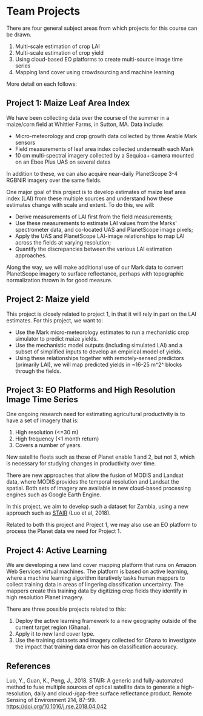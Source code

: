 # Team Projects

There are four general subject areas from which projects for this course can be drawn.  

1. Multi-scale estimation of crop LAI
2. Multi-scale estimation of crop yield
3. Using cloud-based EO platforms to create multi-source image time series
4. Mapping land cover using crowdsourcing and machine learning

More detail on each follows:

## Project 1: Maize Leaf Area Index

We have been collecting data over the course of the summer in a maize/corn field at Whittier Farms, in Sutton, MA. Data include:

- Micro-meteorology and crop growth data collected by three Arable Mark sensors
- Field measurements of leaf area index collected underneath each Mark
- 10 cm multi-spectral imagery collected by a Sequioa+ camera mounted on an Ebee Plus UAS on several dates

In addition to these, we can also acquire near-daily PlanetScope 3-4 RGBNIR imagery over the same fields. 

One major goal of this project is to develop estimates of maize leaf area index (LAI) from these multiple sources and understand how these estimates change with scale and extent. To do this, we will: 

- Derive measurements of LAI first from the field measurements; 
- Use these measurements to estimate LAI values from the Marks' spectrometer data, and co-located UAS and PlanetScope image pixels; 
- Apply the UAS and PlanetScope LAI-image relationships to map LAI across the fields at varying resolution; 
- Quantify the discrepancies between the various LAI estimation approaches. 

Along the way, we will make additional use of our Mark data to convert PlanetScope imagery to surface reflectance, perhaps with topographic normalization thrown in for good measure. 

## Project 2: Maize yield

This project is closely related to project 1, in that it will rely in part on the LAI estimates. For this project, we want to: 

- Use the Mark micro-meteorology estimates to run a mechanistic crop simulator to predict maize yields. 
- Use the mechanistic model outputs (including simulated LAI) and a subset of simplified inputs to develop an empirical model of yields.   
- Using these relationships together with remotely-sensed predictors (primarily LAI), we will map predicted yields in ~16-25 m^2^ blocks through the fields.

## Project 3: EO Platforms and High Resolution Image Time Series

One ongoing research need for estimating agricultural productivity is to have a set of imagery that is: 

1. High resolution (<=30 m)
2. High frequency (<1 month return)
3. Covers a number of years. 

New satellite fleets such as those of Planet enable 1 and 2, but not 3, which is necessary for studying changes in productivity over time.  

There are new approaches that allow the fusion of MODIS and Landsat data, where MODIS provides the temporal resolution and Landsat the spatial. Both sets of imagery are available in new cloud-based processing engines such as Google Earth Engine.  

In this project, we aim to develop such a dataset for Zambia, using a new approach such as [STAIR](https://www.sciencedirect.com/science/article/pii/S0034425718301998) (Luo et al, 2018). 

Related to both this project and Project 1, we may also use an EO platform to process the Planet data we need for Project 1. 

## Project 4: Active Learning
We are developing a new land cover mapping platform that runs on Amazon Web Services virtual machines. The platform is based on active learning, where a machine learning algorithm iteratively tasks human mappers to collect training data in areas of lingering classification uncertainty. The mappers create this training data by digitizing crop fields they identify in high resolution Planet imagery.  

There are three possible projects related to this: 

1. Deploy the active learning framework to a new geography outside of the current target region (Ghana).
2. Apply it to new land cover type.
3. Use the training datasets and imagery collected for Ghana to investigate the impact that training data error has on classification accuracy. 

## References

Luo, Y., Guan, K., Peng, J., 2018. STAIR: A generic and fully-automated method to fuse multiple sources of optical satellite data to generate a high-resolution, daily and cloud-/gap-free surface reflectance product. Remote Sensing of Environment 214, 87–99. https://doi.org/10.1016/j.rse.2018.04.042



